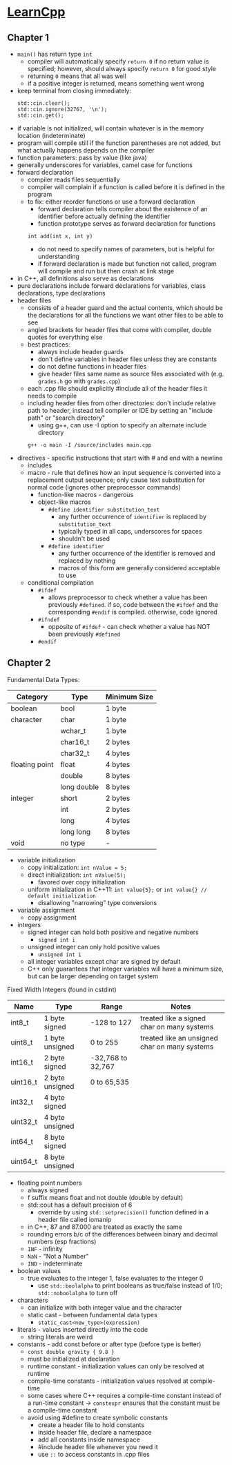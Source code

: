 # [LearnCpp](www.learncpp.com)

## Chapter 1
- `main()` has return type `int`
  - compiler will automatically specify `return 0` if no return value is specified; however, should always specify `return 0` for good style
  - returning `0` means that all was well
  - if a positive integer is returned, means something went wrong
- keep terminal from closing immediately:
  ```
  std::cin.clear();
  std::cin.ignore(32767, '\n');
  std::cin.get();
  ```
- if variable is not initialized, will contain whatever is in the memory location (indeterminate)
- program will compile still if the function parentheses are not added, but what actually happens depends on the compiler
- function parameters: pass by value (like java)
- generally underscores for variables, camel case for functions
- forward declaration
  - compiler reads files sequentially
  - compiler will complain if a function is called before it is defined in the program
  - to fix: either reorder functions or use a forward declaration
    - forward declaration tells compiler about the existence of an identifier before actually defining the identifier
    - function prototype serves as forward declaration for functions
    ```
    int add(int x, int y)
    ```
    - do not need to specify names of parameters, but is helpful for understanding
    - if forward declaration is made but function not called, program will compile and run but then crash at link stage
- in C++, all definitions also serve as declarations
- pure declarations include forward declarations for variables, class declarations, type declarations
- header files
  - consists of a header guard and the actual contents, which should be the declarations for all the functions we want other files to be able to see
  - angled brackets for header files that come with compiler, double quotes for everything else
  - best practices:
    - always include header guards
    - don't define variables in header files unless they are constants
    - do not define functions in header files
    - give header files same name as source files associated with (e.g. `grades.h` go with `grades.cpp`)
  - each .cpp file should explicitly #include all of the header files it needs to compile
  - including header files from other directories: don't include relative path to header, instead tell compiler or IDE by setting an "include path" or "search directory"
    - using g++, can use -I option to specify an alternate include directory
    ```
    g++ -o main -I /source/includes main.cpp
    ```
- directives - specific instructions that start with # and end with a newline
  - includes
  - macro - rule that defines how an input sequence is converted into a replacement output sequence; only cause text substitution for normal code (ignores other preprocessor commands)
    - function-like macros - dangerous
    - object-like macros
      - `#define identifier substitution_text`
        - any further occurrence of `identifier` is replaced by `substitution_text`
        - typically typed in all caps, underscores for spaces
        - shouldn't be used
      - `#define identifier`
        - any further occurrence of the identifier is removed and replaced by nothing
        - macros of this form are generally considered acceptable to use
  - conditional compilation
    - `#ifdef`
      - allows preprocessor to check whether a value has been previously `#defined`. if so, code between the `#ifdef` and the corresponding `#endif` is compiled. otherwise, code ignored
    - `#ifndef`
      - opposite of `#ifdef` - can check whether a value has NOT been previously `#defined`
    - `#endif`

## Chapter 2
Fundamental Data Types:

| Category       | Type        | Minimum Size |
| -------------- | ----------- | ------------ |
| boolean        | bool        | 1 byte       |
| character      | char        | 1 byte       |
|                | wchar_t     | 1 byte       |
|                | char16_t    | 2 bytes      |
|                | char32_t    | 4 bytes      |
| floating point | float       | 4 bytes      |
|                | double      | 8 bytes      |
|                | long double | 8 bytes      |
| integer        | short       | 2 bytes      |
|                | int         | 2 bytes      |
|                | long        | 4 bytes      |
|                | long long   | 8 bytes      |
| void           | no type     | -            |

- variable initialization
  - copy initialization: `int nValue = 5;`
  - direct initialization: `int nValue(5);`
    - favored over copy initialization
  - uniform initialization in C++11: `int value{5};` or `int value{} // default initialization`
    - disallowing "narrowing" type conversions
- variable assignment
  - copy assignment
- integers
  - signed integer can hold both positive and negative numbers
    - `signed int i`
  - unsigned integer can only hold positive values
    - `unsigned int i`
  - all integer variables except char are signed by default
  - C++ only guarantees that integer variables will have a minimum size, but can be larger depending on target system

Fixed Width Integers (found in cstdint)

| Name | Type | Range | Notes |
| ---- | ---- | ----- | ----- |
| int8_t | 1 byte signed | -128 to 127 | treated like a signed char on many systems |
| uint8_t | 1 byte unsigned | 0 to 255 | treated like an unsigned char on many systems |
| int16_t | 2 byte signed | -32,768 to 32,767 | |
| uint16_t | 2 byte unsigned | 0 to 65,535 | |
| int32_t | 4 byte signed | | |
| uint32_t | 4 byte unsigned | | |
| int64_t | 8 byte signed | | |
| uint64_t | 8 byte unsigned | | |

- floating point numbers
  - always signed
  - f suffix means float and not double (double by default)
  - std::cout has a default precision of 6
    - override by using `std::setprecision()` function defined in a header file called iomanip
  - in C++, 87 and 87.000 are treated as exactly the same
  - rounding errors b/c of the differences between binary and decimal numbers (esp fractions)
  - `INF` - infinity
  - `NaN` - "Not a Number"
  - `IND` - indeterminate
- boolean values
  - true evaluates to the integer 1, false evaluates to the integer 0
    - use `std::boolalpha` to print booleans as true/false instead of 1/0; `std::noboolalpha` to turn off
- characters
  - can initialize with both integer value and the character
  - static cast - between fundamental data types
    - `static_cast<new_type>(expression)`
- literals - values inserted directly into the code
  - string literals are weird
- constants - add const before or after type (before type is better)
  - `const double gravity { 9.8 }`
  - must be initialized at declaration
  - runtime constant - initialization values can only be resolved at runtime
  - compile-time constants - initialization values resolved at compile-time
  - some cases where C++ requires a compile-time constant instead of a run-time constant -> `constexpr` ensures that the constant must be a compile-time constant
  - avoid using #define to create symbolic constants
    - create a header file to hold constants
    - inside header file, declare a namespace
    - add all constants inside namespace
    - #include header file whenever you need it
    - use `::` to access constants in .cpp files
